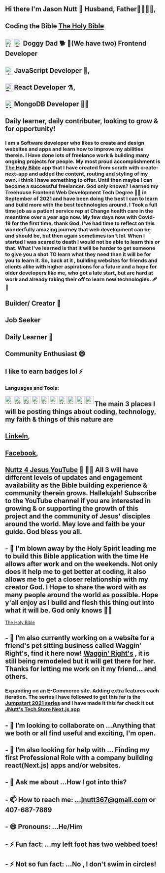 ## Hi there I'm Jason Nutt 👋  Husband, Father👨‍👨‍👦‍👦,
## Coding the Bible [ The Holy Bible](https://the-holy-bible.vercel.app/) 
## Doggy Dad 🐕 🐶(We have two) <img align="left" alt="HTML5" width="26px" src="https://cdn-icons-png.flaticon.com/512/1216/1216733.png"><img align="left" alt="CSS" width="26px" src="https://upload.wikimedia.org/wikipedia/commons/d/d5/CSS3_logo_and_wordmark.svg"> Frontend Developer
## <img align="left" alt="Javascript" width="26px" src="https://img.icons8.com/color/48/javascript--v2.png"> JavaScript Developer 👊,
## <img align="left" alt="React" width="26px" src="https://img.icons8.com/office/16/000000/react.png"> React Developer ⚗️,
## <img align="left" alt="MongoDB" width="26px" src="https://img.icons8.com/color/48/mongodb.png"> MongoDB Developer 👨‍🎓
## Daily learner, daily contributer, looking to grow & for opportunity!

### I am a Software developer who likes to create and design websites and apps and learn how to improve my abilities therein. I Have done lots of freelance work & building many ongoing projects for people. My most proud accomplishment is [ The Holy Bible](https://the-holy-bible.vercel.app/) app that I have created from scrath with create-next-app and added the content, routing and styling of my own. I think I have something to offer. Until then maybe I can become a successful freelancer. God only knows? I earned my Treehouse Frontend Web Development Tech Degree 👨‍💻 in September of 2021 and have been doing the best I can to learn and build more with the best technologies around. I Took a full time job as a patient service rep at Change health care in the meantime over a year ago now. My few days now with Covid-19 for the first time, thank God, I've had time to reflect on this wonderfully amazing journey that web development can be and should be, but then again sometimes isn't lol. When I started I was scared to death I would not be able to learn this or that. What I've learned is that it will be harder to get someone to give you a shot TO learn what they need than it will be for you to learn it. So, back at it , building websites for friends and clients alike with higher aspirations for a future and a hope for older developers like me, who got a late start, but are hard at work and already taking their off to learn new technologies. 🩹 👼
## Builder/ Creator 🌱
## Job Seeker
## Daily Learner  🤔
## Community Enthusiast 😄  
## I like to earn badges lol ⚡
### Languages and Tools:
<img align="left" alt="visual studio code" width="26px" src="https://img.icons8.com/color/48/visual-studio-code-2019.png">
<img align="left" alt="HTML5" width="26px" src="https://cdn-icons-png.flaticon.com/512/1216/1216733.png">
<img align="left" alt="CSS" width="26px" src="https://upload.wikimedia.org/wikipedia/commons/d/d5/CSS3_logo_and_wordmark.svg">
<img align="left" alt="Javascript" width="26px" src="https://img.icons8.com/color/48/javascript--v2.png">
<img align="left" alt="React" width="26px" src="https://img.icons8.com/office/16/000000/react.png">
<img align="left" alt="nodejs" width="26px" src="https://img.icons8.com/color/48/nodejs.png">
<img align="left" alt="MongoDB" width="26px" src="https://img.icons8.com/color/48/mongodb.png">
<img align="left" alt="Sass" width="26px" src="https://img.icons8.com/color/48/sass.png">
<img align="left" alt="git" width="26px" src="https://img.icons8.com/color/48/git.png">
<img align="left" alt="bash" width="26px" src="https://img.icons8.com/plasticine/100/bash.png">

## The main 3 places I will be posting things about coding, technology, my faith & things of this nature are
## [LinkeIn](https://www.linkedin.com/in/jnuttlovedisciple/),   
## [Facebook](https://www.facebook.com/jason.nutt.1481/),
## [Nuttz 4 Jesus YouTube](https://www.youtube.com/@JNUTTLOVEDISCIPLE) 👏 👷‍♂️ All 3 will have different levels of updates and engagement availability as the Bible building experience & community therein grows. Hallelujah! Subscribe to the YouTube channel if you are interested in growing & or supporting the growth of this project and the community of Jesus' disciples around the world. May love and faith be your guide. God bless you all.  
## - 🤯 I'm blown away by the Holy Spirit leading me to build this Bible application with the time He allows after work and on the weekends. Not only does it help me to get better at coding, it also allows me to get a closer relationship with my creator God. I Hope to share the word with as many people around the world as possible. Hope y'all enjoy as I build and flesh this thing out into what it will be. God only knows 👷‍♂️
[ The Holy Bible](https://the-holy-bible.vercel.app/)


## - 🌱 I’m also currently working on a website for a friend's pet sitting business called Waggin' Right's, find it here now! [ Waggin' Right's](https://waggin-rights.vercel.app/) , it is still being remodeled but it will get there for her. Thanks for letting me work on it my friend... and others.
### Expanding on an E-Commerce site. Adding extra features each iteration. The series I have followed to get this far is the [Jumpstart 2021 series](https://www.youtube.com/playlist?list=PL4RCxklHWZ9v2lcat4oEVGQhZg6r4IQGV) and I have made it this far check it out [JNutt's Tech Store Next.js app](https://estore-swart.vercel.app/)

## - 👯 I’m looking to collaborate on ...Anything that we both or all find useful and exciting, I'm open.
## - 🤔 I’m also looking for help with ... Finding my first Professional Role with a company building react(Next.js) apps and/or websites. 
## - 💬 Ask me about ...How I got into this?
## - 📫 How to reach me: ...jnutt367@gmail.com or 407-687-7889
## - 😄 Pronouns: ...He/Him
## - ⚡ Fun fact: ...my left foot has two webbed toes!
## - ⚡ Not so fun fact: ...No , I don't swim in circles!

